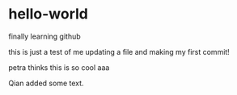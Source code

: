 # hello-world
finally learning github

this is just a test of me updating a file and making my first commit!

petra thinks this is so cool aaa

Qian added some text.